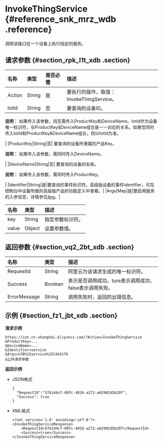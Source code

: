 # InvokeThingService {#reference_snk_mrz_wdb .reference}

调用该接口在一个设备上执行指定的服务。

## 请求参数 {#section_rpk_l1t_xdb .section}

|名称|类型|是否必需|描述|
|:-|:-|:---|:-|
|Action|String|是|要执行的操作，取值：InvokeThingService。|
|IotId|String|否| 要查询的设备ID。

 **说明：** 如果传入该参数，则无需传入ProductKey和DeviceName。IotId作为设备唯一标识符，与ProductKey&DeviceName组合是一一对应的关系。如果您同时传入IotId和ProductKey&DeviceName组合，则以IotId为准。

 |
|ProductKey|String|否| 要查询的设备所隶属的产品Key。

 **说明：** 如果传入该参数，需同时传入DeviceName。

 |
|DeviceName|String|否| 要查询的设备的名称。

 **说明：** 如果传入该参数，需同时传入ProductKey。

 |
|Identifier|String|是|要查询的事件标识符。高级版设备的事件Identifier，可在控制台中设备所属的高级版产品的功能定义中查看。|
|Args|Map|是|要启用服务的入参信息，详情参见[Arg](#table_gzl_z1t_xdb)。|

|名称|类型|描述|
|:-|:-|:-|
|key|String|指定参数标识符。|
|value|Object|设置参数值。|

## 返回参数 {#section_vq2_2bt_xdb .section}

|名称|类型|描述|
|:-|:-|:-|
|RequestId|String|阿里云为该请求生成的唯一标识符。|
|Success|Boolean|表示是否调用成功。ture表示调用成功，false表示调用失败。|
|ErrorMessage|String|调用失败时，返回的出错信息。|

## 示例 {#section_fz1_jbt_xdb .section}

**请求示例**

```
https://iot.cn-shanghai.aliyuncs.com/?Action=InvokeThingService
&ProductKey=...
&DeviceName=...
&Identifier=service
&Args=%7B%22service%22%3A1%7D
&公共请求参数
```

**返回示例**

-   JSON格式

    ```
    {
      "RequestId":"57b144cf-09fc-4916-a272-a62902d5b207",
      "Success": true
    }
    ```

-   XML格式

    ```
    <?xml version='1.0' encoding='utf-8'?>
    <InvokeThingServiceResponse>
        <RequestId>57b144cf-09fc-4916-a272-a62902d5b207</RequestId>
        <Success>true</Success>
    </InvokeThingServiceResponse>
    ```


